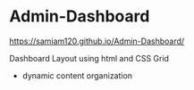 # Admin-Dashboard

https://samiam120.github.io/Admin-Dashboard/

Dashboard Layout using html and CSS Grid
- dynamic content organization 
